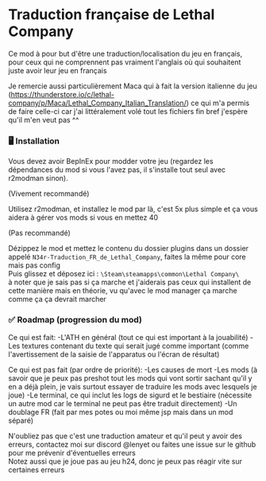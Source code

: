 # Traduction française de Lethal Company

Ce mod à pour but d'être une traduction/localisation du jeu en français, pour ceux qui ne comprennent pas vraiment l'anglais où qui souhaitent juste avoir leur jeu en français

Je remercie aussi particulièrement Maca qui à fait la version italienne du jeu (https://thunderstore.io/c/lethal-company/p/Maca/Lethal_Company_Italian_Translation/) ce qui m'a permis de faire celle-ci car j'ai littéralement volé tout les fichiers fin bref j'espère qu'il m'en veut pas ^^

### 🖥️ Installation

Vous devez avoir BepInEx pour modder votre jeu (regardez les dépendances du mod si vous l'avez pas, il s'installe tout seul avec r2modman sinon). 

(Vivement recommandé) 

Utilisez r2modman, et installez le mod par là, c'est 5x plus simple et ça vous aidera à gérer vos mods si vous en mettez 40 <br />

(Pas recommandé)

Dézippez le mod et mettez le contenu du dossier plugins dans un dossier appelé `N34r-Traduction_FR_de_Lethal_Company`, faites la même pour core mais pas config <br />
Puis glissez et déposez ici : `\Steam\steamapps\common\Lethal Company\` <br />
à noter que je sais pas si ça marche et j'aiderais pas ceux qui installent de cette manière mais en théorie, vu qu'avec le mod manager ça marche comme ça ça devrait marcher <br />

### ✅ Roadmap (progression du mod)

Ce qui est fait: 
  -L'ATH en général (tout ce qui est important à la jouabilité)
  -Les textures contenant du texte qui serait jugé comme important (comme l'avertissement de la saisie de l'apparatus ou l'écran de résultat) 

Ce qui est pas fait (par ordre de priorité):
  -Les causes de mort
  -Les mods (à savoir que je peux pas preshot tout les mods qui vont sortir sachant qu'il y en a déjà plein, je vais surtout essayer de traduire les mods avec lesquels je joue)
  -Le terminal, ce qui inclut les logs de sigurd et le bestiaire (nécessite un autre mod car le terminal ne peut pas être traduit directement)
  -Un doublage FR (fait par mes potes ou moi même jsp mais dans un mod séparé)

N'oubliez pas que c'est une traduction amateur et qu'il peut y avoir des erreurs, contactez moi sur discord @lenyet ou faites une issue sur le github pour me prévenir d'éventuelles erreurs <br />
Notez aussi que je joue pas au jeu h24, donc je peux pas réagir vite sur certaines erreurs
